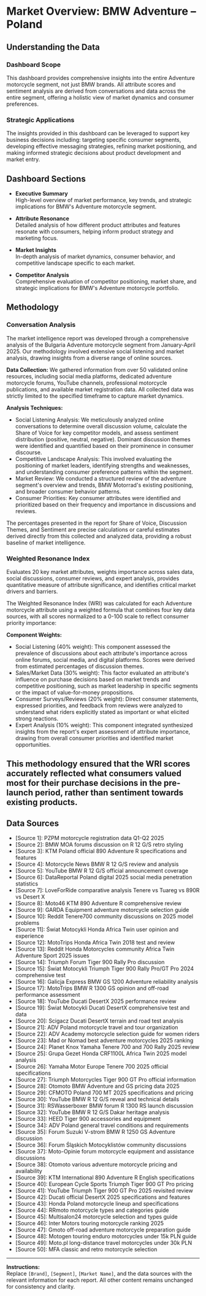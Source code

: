 # Market Overview: BMW Adventure – Poland

## Understanding the Data

### Dashboard Scope
This dashboard provides comprehensive insights into the entire Adventure motorcycle segment, not just BMW brands. All attribute scores and sentiment analysis are derived from conversations and data across the entire segment, offering a holistic view of market dynamics and consumer preferences.

### Strategic Applications
The insights provided in this dashboard can be leveraged to support key business decisions including: targeting specific consumer segments, developing effective messaging strategies, refining market positioning, and making informed strategic decisions about product development and market entry.

## Dashboard Sections

- **Executive Summary**  
  High-level overview of market performance, key trends, and strategic implications for BMW's Adventure motorcycle segment.

- **Attribute Resonance**  
  Detailed analysis of how different product attributes and features resonate with consumers, helping inform product strategy and marketing focus.

- **Market Insights**  
  In-depth analysis of market dynamics, consumer behavior, and competitive landscape specific to each market.

- **Competitor Analysis**  
  Comprehensive evaluation of competitor positioning, market share, and strategic implications for BMW's Adventure motorcycle portfolio.

## Methodology

### Conversation Analysis
The market intelligence report was developed through a comprehensive analysis of the Bulgaria Adventure motorcycle segment from January-April 2025. Our methodology involved extensive social listening and market analysis, drawing insights from a diverse range of online sources.

**Data Collection:** We gathered information from over 50 validated online resources, including social media platforms, dedicated adventure motorcycle forums, YouTube channels, professional motorcycle publications, and available market registration data. All collected data was strictly limited to the specified timeframe to capture market dynamics.

**Analysis Techniques:**
- Social Listening Analysis: We meticulously analyzed online conversations to determine overall discussion volume, calculate the Share of Voice for key competitor models, and assess sentiment distribution (positive, neutral, negative). Dominant discussion themes were identified and quantified based on their prominence in consumer discourse.
- Competitive Landscape Analysis: This involved evaluating the positioning of market leaders, identifying strengths and weaknesses, and understanding consumer preference patterns within the segment.
- Market Review: We conducted a structured review of the adventure segment's overview and trends, BMW Motorrad's existing positioning, and broader consumer behavior patterns.
- Consumer Priorities: Key consumer attributes were identified and prioritized based on their frequency and importance in discussions and reviews.

The percentages presented in the report for Share of Voice, Discussion Themes, and Sentiment are precise calculations or careful estimates derived directly from this collected and analyzed data, providing a robust baseline of market intelligence.

### Weighted Resonance Index
Evaluates 20 key market attributes, weights importance across sales data, social discussions, consumer reviews, and expert analysis, provides quantitative measure of attribute significance, and identifies critical market drivers and barriers.

The Weighted Resonance Index (WRI) was calculated for each Adventure motorcycle attribute using a weighted formula that combines four key data sources, with all scores normalized to a 0-100 scale to reflect consumer priority importance:

**Component Weights:**
- Social Listening (40% weight): This component assessed the prevalence of discussions about each attribute's importance across online forums, social media, and digital platforms. Scores were derived from estimated percentages of discussion themes.
- Sales/Market Data (30% weight): This factor evaluated an attribute's influence on purchase decisions based on market trends and competitive positioning, such as market leadership in specific segments or the impact of value-for-money propositions.
- Consumer Surveys/Reviews (20% weight): Direct consumer statements, expressed priorities, and feedback from reviews were analyzed to understand what riders explicitly stated as important or what elicited strong reactions.
- Expert Analysis (10% weight): This component integrated synthesized insights from the report's expert assessment of attribute importance, drawing from overall consumer priorities and identified market opportunities.

This methodology ensured that the WRI scores accurately reflected what consumers valued most for their purchase decisions in the pre-launch period, rather than sentiment towards existing products.
---

## Data Sources

- [Source 1]: PZPM motorcycle registration data Q1-Q2 2025
- [Source 2]: BMW MOA forums discussion on R 12 G/S retro styling
- [Source 3]: KTM Poland official 890 Adventure R specifications and features
- [Source 4]: Motorcycle News BMW R 12 G/S review and analysis
- [Source 5]: YouTube BMW R 12 G/S official announcement coverage
- [Source 6]: DataReportal Poland digital 2025 social media penetration statistics
- [Source 7]: LoveForRide comparative analysis Tenere vs Tuareg vs 890R vs Desert X
- [Source 8]: Moto46 KTM 890 Adventure R comprehensive review
- [Source 9]: GARDA Equipment adventure motorcycle selection guide
- [Source 10]: Reddit Tenere700 community discussions on 2025 model problems
- [Source 11]: Świat Motocykli Honda Africa Twin user opinion and experience
- [Source 12]: MotoTrips Honda Africa Twin 2018 test and review
- [Source 13]: Reddit Honda Motorcycles community Africa Twin Adventure Sport 2025 issues
- [Source 14]: Triumph Forum Tiger 900 Rally Pro discussion
- [Source 15]: Świat Motocykli Triumph Tiger 900 Rally Pro/GT Pro 2024 comprehensive test
- [Source 16]: Galicja Express BMW GS 1200 Adventure reliability analysis
- [Source 17]: MotoTrips BMW R 1300 GS opinion and off-road performance assessment
- [Source 18]: YouTube Ducati DesertX 2025 performance review
- [Source 19]: Świat Motocykli Ducati DesertX comprehensive test and data
- [Source 20]: Scigacz Ducati DesertX terrain and road test analysis
- [Source 21]: ADV Poland motorcycle travel and tour organization
- [Source 22]: ADV Academy motorcycle selection guide for women riders
- [Source 23]: Mad or Nomad best adventure motorcycles 2025 ranking
- [Source 24]: Planet Knox Yamaha Tenere 700 and 700 Rally 2025 review
- [Source 25]: Grupa Gezet Honda CRF1100L Africa Twin 2025 model analysis
- [Source 26]: Yamaha Motor Europe Tenere 700 2025 official specifications
- [Source 27]: Triumph Motorcycles Tiger 900 GT Pro official information
- [Source 28]: Otomoto BMW Adventure and GS pricing data 2025
- [Source 29]: CFMOTO Poland 700 MT 2025 specifications and pricing
- [Source 30]: YouTube BMW R 12 G/S reveal and technical details
- [Source 31]: RSWasserboxer BMW forum R 1300 RS launch discussion
- [Source 32]: YouTube BMW R 12 G/S Dakar heritage analysis
- [Source 33]: HEED Tiger 900 accessories and equipment
- [Source 34]: ADV Poland general travel conditions and requirements
- [Source 35]: Forum Suzuki V-strom BMW R 1250 GS Adventure discussion
- [Source 36]: Forum Śląskich Motocyklistów community discussions
- [Source 37]: Moto-Opinie forum motorcycle equipment and assistance discussions
- [Source 38]: Otomoto various adventure motorcycle pricing and availability
- [Source 39]: KTM International 890 Adventure R English specifications
- [Source 40]: European Cycle Sports Triumph Tiger 900 GT Pro pricing
- [Source 41]: YouTube Triumph Tiger 900 GT Pro 2025 revisited review
- [Source 42]: Ducati official DesertX 2025 specifications and features
- [Source 43]: Honda Poland motorcycle lineup and specifications
- [Source 44]: RRmoto motorcycle types and categories guide
- [Source 45]: Multisalon24 motorcycle selection and types guide
- [Source 46]: Inter Motors touring motorcycle ranking 2025
- [Source 47]: Gmoto off-road adventure motorcycle preparation guide
- [Source 48]: Motogen touring enduro motorcycles under 15k PLN guide
- [Source 49]: Moto.pl long-distance travel motorcycles under 30k PLN
- [Source 50]: MFA classic and retro motorcycle selection

---

**Instructions:**  
Replace `[Brand]`, `[Segment]`, `[Market Name]`, and the data sources with the relevant information for each report. All other content remains unchanged for consistency and clarity.
